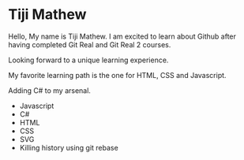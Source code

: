 Tiji Mathew
============
Hello, My name is Tiji Mathew. I am excited to learn about Github after having completed Git Real and Git Real 2 courses.

Looking forward to a unique learning experience.

My favorite learning path is the one for HTML, CSS and Javascript.

Adding C# to my arsenal.

* Javascript
* C#
* HTML 
* CSS 
* SVG
* Killing history using git rebase